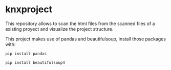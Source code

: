 # knxproject
This repository allows to scan the html files from the scanned files of a existing proyect and visualize the project structure.

This project makes use of pandas and beautifulsoup, install those packages with:

``` pip install pandas ```

``` pip install beautifulsoup4 ```
